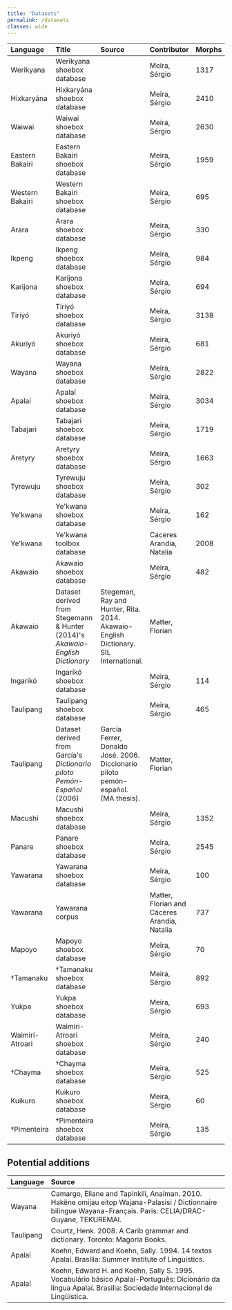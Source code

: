 ```yaml
---
title: "Datasets"
permalink: /datasets
classes: wide
---
```


| Language        | Title                                                                         | Source                                                                               | Contributor                                  | Morphs   | Examples   | Wordforms   | Forms   |
|:----------------|:------------------------------------------------------------------------------|:-------------------------------------------------------------------------------------|:---------------------------------------------|:---------|:-----------|:------------|:--------|
| Werikyana       | Werikyana shoebox database                                                    |                                                                                      | Meira, Sérgio                                | 1317     |            |             |         |
| Hixkaryána      | Hixkaryána shoebox database                                                   |                                                                                      | Meira, Sérgio                                | 2410     |            |             |         |
| Waiwai          | Waiwai shoebox database                                                       |                                                                                      | Meira, Sérgio                                | 2630     |            |             |         |
| Eastern Bakairi | Eastern Bakairi shoebox database                                              |                                                                                      | Meira, Sérgio                                | 1959     |            |             |         |
| Western Bakairi | Western Bakairi shoebox database                                              |                                                                                      | Meira, Sérgio                                | 695      |            |             |         |
| Arara           | Arara shoebox database                                                        |                                                                                      | Meira, Sérgio                                | 330      |            |             |         |
| Ikpeng          | Ikpeng shoebox database                                                       |                                                                                      | Meira, Sérgio                                | 984      |            |             |         |
| Karijona        | Karijona shoebox database                                                     |                                                                                      | Meira, Sérgio                                | 694      |            |             |         |
| Tiriyó          | Tiriyó shoebox database                                                       |                                                                                      | Meira, Sérgio                                | 3138     | 67         | 130         |         |
| Akuriyó         | Akuriyó shoebox database                                                      |                                                                                      | Meira, Sérgio                                | 681      |            |             |         |
| Wayana          | Wayana shoebox database                                                       |                                                                                      | Meira, Sérgio                                | 2822     |            |             |         |
| Apalaí          | Apalaí shoebox database                                                       |                                                                                      | Meira, Sérgio                                | 3034     |            |             |         |
| Tabajari        | Tabajari shoebox database                                                     |                                                                                      | Meira, Sérgio                                | 1719     |            |             |         |
| Aretyry         | Aretyry shoebox database                                                      |                                                                                      | Meira, Sérgio                                | 1663     |            |             |         |
| Tyrewuju        | Tyrewuju shoebox database                                                     |                                                                                      | Meira, Sérgio                                | 302      |            |             |         |
| Ye'kwana        | Ye'kwana shoebox database                                                     |                                                                                      | Meira, Sérgio                                | 162      |            |             |         |
| Ye'kwana        | Ye'kwana toolbox database                                                     |                                                                                      | Cáceres Arandia, Natalia                     | 2008     |            |             |         |
| Akawaio         | Akawaio shoebox database                                                      |                                                                                      | Meira, Sérgio                                | 482      |            |             |         |
| Akawaio         | Dataset derived from Stegemann & Hunter (2014)'s *Akawaio-English Dictionary* | Stegeman, Ray and Hunter, Rita. 2014. Akawaio-English Dictionary. SIL International. | Matter, Florian                              |          |            |             | 3002    |
| Ingarikó        | Ingarikó shoebox database                                                     |                                                                                      | Meira, Sérgio                                | 114      |            |             |         |
| Taulipang       | Taulipang shoebox database                                                    |                                                                                      | Meira, Sérgio                                | 465      |            |             |         |
| Taulipang       | Dataset derived from García's *Dictionario piloto Pemón-Español* (2006)       | García Ferrer, Donaldo José. 2006. Diccionario piloto pemón-español. (MA thesis).    | Matter, Florian                              |          |            |             | 835     |
| Macushi         | Macushi shoebox database                                                      |                                                                                      | Meira, Sérgio                                | 1352     |            |             |         |
| Panare          | Panare shoebox database                                                       |                                                                                      | Meira, Sérgio                                | 2545     |            |             |         |
| Yawarana        | Yawarana shoebox database                                                     |                                                                                      | Meira, Sérgio                                | 100      |            |             |         |
| Yawarana        | Yawarana corpus                                                               |                                                                                      | Matter, Florian and Cáceres Arandia, Natalia | 737      | 287        | 375         | 2       |
| Mapoyo          | Mapoyo shoebox database                                                       |                                                                                      | Meira, Sérgio                                | 70       |            |             |         |
| †Tamanaku       | †Tamanaku shoebox database                                                    |                                                                                      | Meira, Sérgio                                | 892      |            |             |         |
| Yukpa           | Yukpa shoebox database                                                        |                                                                                      | Meira, Sérgio                                | 693      |            |             |         |
| Waimiri-Atroari | Waimiri-Atroari shoebox database                                              |                                                                                      | Meira, Sérgio                                | 240      |            |             |         |
| †Chayma         | †Chayma shoebox database                                                      |                                                                                      | Meira, Sérgio                                | 525      |            |             |         |
| Kuikuro         | Kuikuro shoebox database                                                      |                                                                                      | Meira, Sérgio                                | 60       |            |             |         |
| †Pimenteira     | †Pimenteira shoebox database                                                  |                                                                                      | Meira, Sérgio                                | 135      |            |             |         |

## Potential additions

| Language   | Source                                                                                                                                                          |
|:-----------|:----------------------------------------------------------------------------------------------------------------------------------------------------------------|
| Wayana     | Camargo, Eliane and Tapinkili, Anaiman. 2010. Hakëne omijau eitop Wajana-Palasisi / Dictionnaire bilingue Wayana-Français. Paris: CELIA/DRAC-Guyane, TEKUREMAI. |
| Taulipang  | Courtz, Henk. 2008. A Carib grammar and dictionary. Toronto: Magoria Books.                                                                                     |
| Apalaí     | Koehn, Edward and Koehn, Sally. 1994. 14 textos Apalaí. Brasília: Summer Institute of Linguistics.                                                              |
| Apalaí     | Koehn, Edward H. and Koehn, Sally S. 1995. Vocabulário básico Apalaí-Português: Dicionário da língua Apalaí. Brasilia: Sociedade Internacional de Lingüística.  |

